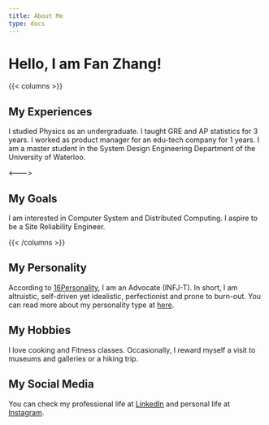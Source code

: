 ```yaml
---
title: About Me
type: docs
---
```


# Hello, I am Fan Zhang!

{{< columns >}}
## My Experiences
I studied Physics as an undergraduate. I taught GRE and AP statistics for 3 years. I worked as product manager for an edu-tech company for 1 years. I am a master student in the System Design Engineering Department of the University of Waterloo.


<--->

## My Goals
I am interested in Computer System and Distributed Computing. I aspire to be a Site Reliability Engineer.


{{< /columns >}}


## My Personality
According to [16Personality](https://www.16personalities.com/), I am an  Advocate (INFJ-T). In short, I am altruistic, self-driven yet idealistic, perfectionist and prone to burn-out. You can read more about my personality type at [here](https://www.16personalities.com/profiles/87e0d364e504d).


## My Hobbies
I love cooking and Fitness classes. Occasionally, I reward myself a visit to museums and galleries or a hiking trip.



## My Social Media
You can check my professional life at [LinkedIn](https://www.linkedin.com/in/fan-zhang-708623138/) and personal life at [Instagram](https://www.instagram.com/zhangfan5867/).
